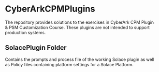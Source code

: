 # CyberArkCPMPlugins
The repository provides solutions to the exercises in CyberArk CPM Plugin &amp; PSM Customization Course.  These plugins are not intended to support production systems.

## SolacePlugin Folder
Contains the prompts and process file of the working Solace plugin as well as Policy files containing platform settings for a Solace Platform.

